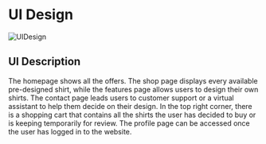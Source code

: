# UI Design
![UIDesign](https://github.com/Raltyez/Group-7-TR2-2024/assets/143167334/e84a4c91-5bec-4191-aacc-b12a4745af05)


## UI Description
The homepage shows all the offers. The shop page displays every available pre-designed shirt, while the features page allows users to design their own shirts. The contact page leads users to customer support or a virtual assistant to help them decide on their design. In the top right corner, there is a shopping cart that contains all the shirts the user has decided to buy or is keeping temporarily for review. The profile page can be accessed once the user has logged in to the website.
